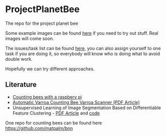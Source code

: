 # ProjectPlanetBee

The repo for the project planet bee

Some example images can be found [here](https://next.freelab.org/index.php/s/toWTPb5W5Wqr9wi) if you need to try out stuff.
Real images will come soon.

The issues/task list can be found [here](https://github.com/opencampus-sh/ProjectPlanetBee/issues), you can also assign yourself to one task if you are doing it, so everybody will know who is doing what to avoid double work.

Hopefully we can try different approaches.

## Literature
- [Counting bees with a raspbery pi](http://matpalm.com/blog/counting_bees/)
- [Automatic Varroa Counting Bee Varroa Scanner (PDF Article)](https://www.researchgate.net/publication/328192722_Automatic_Varroa_Counting_Bee_Varroa_Scanner)
- Unsupervised Learning of Image Segmentation Based on Differentiable Feature Clustering - [PDF Article](https://arxiv.org/pdf/2007.09990.pdf) and [code](https://github.com/kanezaki/pytorch-unsupervised-segmentation-tip/)


One repo for counting bees can be found here https://github.com/matpalm/bnn
